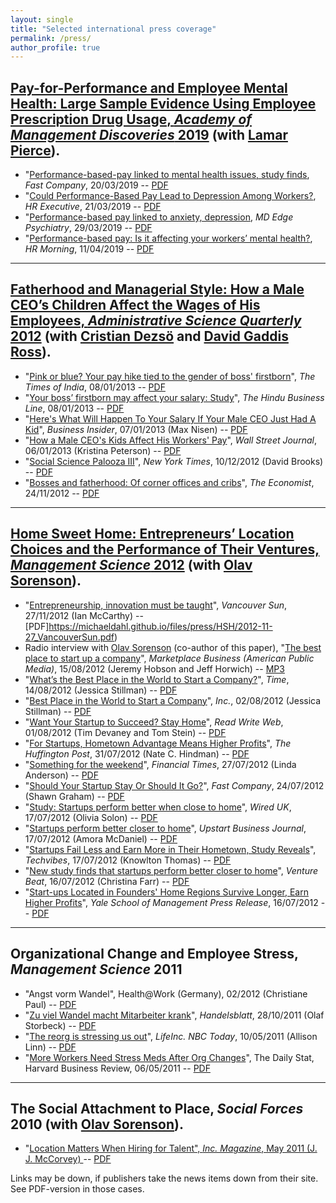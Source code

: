 ```yaml
---
layout: single
title: "Selected international press coverage"
permalink: /press/
author_profile: true
---
```


## [Pay-for-Performance and Employee Mental Health: Large Sample Evidence Using Employee Prescription Drug Usage, _**Academy of Management Discoveries**_ 2019](..posts/2019/p4p/) (with [Lamar Pierce](https://www.lamarpierce.net/)).

  * "[Performance-based-pay linked to mental health issues, study finds](https://www.fastcompany.com/90323137/performance-based-pay-linked-to-mental-health-issues-study-finds), _Fast Company_, 20/03/2019 -- [PDF](https://michaeldahl.github.io/files/press/P4P/2019-03-20-FastCompany.pdf)
  * "[Could Performance-Based Pay Lead to Depression Among Workers?](https://hrexecutive.com/could-performance-based-pay-lead-to-depression-among-workers/), _HR Executive_, 21/03/2019 -- [PDF](https://michaeldahl.github.io/files/press/P4P/2019-03-21-HRExecutive.pdf)
  * "[Performance-based pay linked to anxiety, depression](https://www.mdedge.com/psychiatry/article/197834/depression/performance-based-pay-linked-anxiety-depression), _MD Edge Psychiatry_, 29/03/2019 -- [PDF](https://michaeldahl.github.io/files/press/P4P/2019-03-29-MDEdge.pdf)
  * "[Performance-based pay: Is it affecting your workers’ mental health?](https://www.hrmorning.com/articles/performance-based-pay-is-it-affecting-your-workers-mental-health/), _HR Morning_, 11/04/2019 -- [PDF](https://michaeldahl.github.io/files/press/P4P/2019-10-11-HR_Morning.pdf)

___

##  [Fatherhood and Managerial Style: How a Male CEO’s Children Affect the Wages of His Employees, _**Administrative Science Quarterly**_ 2012](../posts/2012/fatherhood-managerial-style/) (with [Cristian Dezsö](https://scholar.google.com/citations?user=ycXk6WsAAAAJ) and [David Gaddis Ross](https://scholar.google.com/citations?user=cIGfEy0AAAAJ)).

  * "[Pink or blue? Your pay hike tied to the gender of boss' firstborn](http://timesofindia.indiatimes.com/home/science/Pink-or-blue-Your-pay-hike-tied-to-the-gender-of-boss-firstborn/articleshow/17933980.cms)", _The Times of India_, 08/01/2013 -- [PDF](https://michaeldahl.github.io/files/press/ASQ12/2013-01-08_TimesOfIndia.pdf)
  * "[Your boss’ firstborn may affect your salary: Study](http://www.thehindubusinessline.com/features/your-boss-firstborn-may-affect-your-salary-study/article4283163.ece)", _The Hindu Business Line_, 08/01/2013 -- [PDF](https://michaeldahl.github.io/files/press/ASQ12/2013-01-08_TheHinduBusinessLine.pdf)
  * "[Here's What Will Happen To Your Salary If Your Male CEO Just Had A Kid](http://www.businessinsider.com/how-a-ceos-kids-affect-your-pay-2013-1)", _Business Insider_, 07/01/2013 (Max Nisen) -- [PDF](https://michaeldahl.github.io/files/press/ASQ12/2013-01-07_BusinessInsider.pdf)
  * "[How a Male CEO's Kids Affect His Workers' Pay](http://online.wsj.com/article/SB10001424127887324391104578225710891707312.html)", _Wall Street Journal_, 06/01/2013 (Kristina Peterson) -- [PDF](https://michaeldahl.github.io/files/press/ASQ12/2013-01-06_WSJ.pdf)
  * "[Social Science Palooza III](http://www.nytimes.com/2012/12/11/opinion/brooks-social-science-palooza-iii.html?_r=0)", _New York Times_, 10/12/2012 (David Brooks) -- [PDF](https://michaeldahl.github.io/files/press/ASQ12/2012-12-10_NYTimes.pdf)
  * "[Bosses and fatherhood: Of corner offices and cribs](http://www.economist.com/news/business/21567082-when-your-boss-has-baby-watch-your-wallet-corner-offices-and-cribs)", _The Economist_, 24/11/2012 -- [PDF](https://michaeldahl.github.io/files/press/ASQ12/2012-11-24_TheEconomist.pdf)

___

## [Home Sweet Home: Entrepreneurs’ Location Choices and the Performance of Their Ventures, _**Management Science**_ 2012](https://../posts/2012/homesweethome/) (with [Olav Sorenson](http://www.olavsorenson.net)).
  * "[Entrepreneurship, innovation must be taught](http://www.vancouversun.com/business/2035/Entrepreneurship+innovation+must+taught/7618255/story.html)", _Vancouver Sun_, 27/11/2012 (Ian McCarthy) -- [PDF]https://michaeldahl.github.io/files/press/HSH/2012-11-27_VancouverSun.pdf)
  * Radio interview with <a title="Olav Sorenson" href="http://www.olavsorenson.net" target="_blank">Olav Sorenson</a> (co-author of this paper), "[The best place to start up a company](http://www.marketplace.org/topics/world/best-place-start-company)", _Marketplace Business (American Public Media)_, 15/08/2012 (Jeremy Hobson and Jeff Horwich) -- [MP3](https://michaeldahl.github.io/files/press/HSH/2012-08-15_MarketplaceRadioOlav.mp3")
  * "[What’s the Best Place in the World to Start a Company?](http://business.time.com/2012/08/14/whats-the-best-place-in-the-world-to-start-a-company/)", _Time_, 14/08/2012 (Jessica Stillman) -- [PDF](https://michaeldahl.github.io/files/press/HSH/2012-08-14_Time.pdf)
  * "[Best Place in the World to Start a Company](http://www.inc.com/jessica-stillman/best-place-to-start-a-company.html)", _Inc._, 02/08/2012 (Jessica Stillman) -- [PDF](https://michaeldahl.github.io/files/press/HSH/2012-08-02_Inc.pdf)
  * "[Want Your Startup to Succeed? Stay Home](http://www.readwriteweb.com/start/2012/08/want-your-startup-to-succeed-stay-home.php)", _Read Write Web_, 01/08/2012 (Tim Devaney and Tom Stein) -- [PDF](https://michaeldahl.github.io/files/press/HSH/2012-08-01_ReadWriteWeb.pdf)
  * "[For Startups, Hometown Advantage Means Higher Profits](http://www.huffingtonpost.com/2012/07/30/startup-hometown-advantage_n_1719035.html)", _The Huffington Post_, 31/07/2012 (Nate C. Hindman) -- [PDF](https://michaeldahl.github.io/files/press/HSH/2012-07-31_HuffingtonPost.pdf)
  * "[Something for the weekend](http://www.ft.com/cms/s/2/0ff2e4b6-d4e1-11e1-b476-00144feabdc0.html)", _Financial Times_, 27/07/2012 (Linda Anderson) -- [PDF](https://michaeldahl.github.io/files/press/HSH/2012-07-27_FinancialTimes.pdf)
  * "[Should Your Startup Stay Or Should It Go?](http://www.fastcompany.com/1843427/should-your-startup-stay-or-should-it-go)", _Fast Company_, 24/07/2012 (Shawn Graham) -- [PDF](https://michaeldahl.github.io/files/press/HSH/2012-07-24_FastCompany.pdf)
  * "[Study: Startups perform better when close to home](http://www.wired.co.uk/news/archive/2012-07/17/startups-close-to-home)", _Wired UK_, 17/07/2012 (Olivia Solon) -- [PDF](https://michaeldahl.github.io/files/press/HSH/2012-07-17_WiredUK.pdf)
  * "[Startups perform better closer to home](http://upstart.bizjournals.com/news/wire/2012/07/17/startups-perform-better-closer-to-home.html)", _Upstart Business Journal_, 17/07/2012 (Amora McDaniel) -- [PDF](https://michaeldahl.github.io/files/press/HSH/2012-07-17_UpstartBusinessJournal.pdf)
  * "[Startups Fail Less and Earn More in Their Hometown, Study Reveals](http://www.techvibes.com/blog/startups-fail-less-and-earn-more-in-their-hometown-study-reveals-2012-07-17)", _Techvibes_, 17/07/2012 (Knowlton Thomas) -- [PDF](https://michaeldahl.github.io/files/press/HSH/2012-07-17_TechVibes.pdf)
  * "[New study finds that startups perform better closer to home](http://venturebeat.com/2012/07/16/new-study-finds-that-startups-perform-better-closer-to-home/)", _Venture Beat_, 16/07/2012 (Christina Farr) -- [PDF](https://michaeldahl.github.io/files/press/HSH/2012-07-16_VentureBeat.pdf)
  * "[Start-ups Located in Founders' Home Regions Survive Longer, Earn Higher Profits](http://mba.yale.edu/news_events/CMS/Articles/7616.shtml)", _Yale School of Management Press Release_, 16/07/2012 -- [PDF](https://michaeldahl.github.io/files/press/HSH/2012-07-16_Yale.pdf)

___

##  Organizational Change and Employee Stress, _**Management Science**_ 2011
  * "Angst vorm Wandel", Health@Work (Germany), 02/2012 (Christiane Paul) -- [PDF](https://michaeldahl.github.io/files/press/HealthatWork02-2012.pdf)
  * "[Zu viel Wandel macht Mitarbeiter krank](http://www.handelsblatt.com/politik/oekonomie/wissenswert/zu-viel-wandel-macht-mitarbeiter-krank/5750110.html?p5750110=all)", _Handelsblatt_, 28/10/2011 (Olaf Storbeck) -- [PDF](https://michaeldahl.github.io/files/press/Handelsblatt28-10-2011.pdf)
  * "[The reorg is stressing us out](http://lifeinc.today.msnbc.msn.com/_news/2011/05/10/6612737-the-reorg-is-stressing-us-out)", _LifeInc. NBC Today_, 10/05/2011 (Allison Linn) -- [PDF](https://michaeldahl.github.io/files/press/Inc.Magazine05-2011.pdf)
  * "[More Workers Need Stress Meds After Org Changes](http://web.hbr.org/email/archive/dailystat.php?date=050611)", The Daily Stat, Harvard Business Review, 06/05/2011  -- [PDF](https://michaeldahl.github.io/files/press/DailyStatBlogHBR06-05-2011.pdf)

___

## The Social Attachment to Place, _**Social Forces**_ 2010 (with [Olav Sorenson](http://www.olavsorenson.net)).
  * "[Location Matters When Hiring for Talent", _Inc. Magazine_, May 2011 (J. J. McCorvey) ](http://www.inc.com/magazine/20110501/location-matters-when-hiring-for-talent.html) -- [PDF](https://michaeldahl.github.io/files/press/Inc.Magazine05-2011.pdf)


Links may be down, if publishers take the news items down from their site. See PDF-version in those cases.
